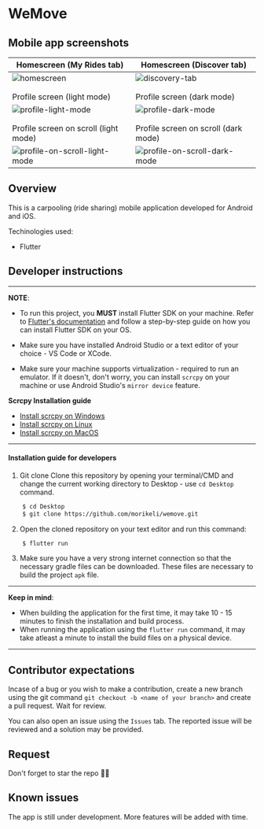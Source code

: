 # WeMove

## Mobile app screenshots
| Homescreen (My Rides tab) | Homescreen (Discover tab) |
| ------------------------- | ------------------------- |
| ![homescreen](https://github.com/user-attachments/assets/631f11cb-055d-4301-837e-27e052ddb16e) | ![discovery-tab](https://github.com/user-attachments/assets/615cad5c-3c32-490a-af32-6ce80aa56672) |
| | |
| | |
| Profile screen (light mode) | Profile screen (dark mode) |
| ![profile-light-mode](https://github.com/user-attachments/assets/71b57c96-bb22-41bd-8d85-9ffb91f22ffa) | ![profile-dark-mode](https://github.com/user-attachments/assets/bc350384-668a-4562-b8bc-81051aa6a3fe) |
| | |
| | |
| Profile screen on scroll (light mode) | Profile screen on scroll (dark mode) |
| ![profile-on-scroll-light-mode](https://github.com/user-attachments/assets/f5976e54-abe7-4f3b-b7e2-849717d03fbf) | ![profile-on-scroll-dark-mode](https://github.com/user-attachments/assets/67fc9232-0184-4e41-ab0d-195121622285) |


## Overview
This is a carpooling (ride sharing) mobile application developed for Android and iOS. 

Techinologies used:
 - Flutter


## Developer instructions
---
**NOTE**: 
* To run this project, you **MUST** install Flutter SDK on your machine. Refer to [Flutter's documentation](https://docs.flutter.dev/get-started/install) and follow a step-by-step guide on how you can install Flutter SDK on your OS.

* Make sure you have installed Android Studio or a text editor of your choice - VS Code or XCode.

* Make sure your machine supports virtualization - required to run an emulator. If it doesn't, don't worry, you can install `scrcpy` on your machine or use Android Studio's `mirror device` feature.

**Scrcpy Installation guide** 
* [Install scrcpy on Windows](https://github.com/Genymobile/scrcpy/blob/master/doc/windows.md)
* [Install scrcpy on Linux](https://github.com/Genymobile/scrcpy/blob/master/doc/linux.md)
* [Install scrcpy on MacOS](https://github.com/Genymobile/scrcpy/blob/master/doc/macos.md)

---


#### Installation guide for developers

1. Git clone
Clone this repository by opening your terminal/CMD and change the current working directory to Desktop - use `cd Desktop` command.
```bash
    $ cd Desktop
    $ git clone https://github.com/morikeli/wemove.git
```

2. Open the cloned repository on your text editor and run this command:
```bash
    $ flutter run
```
3. Make sure you have a very strong internet connection so that the necessary gradle files can be downloaded. These files are necessary to build the project `apk` file.

---
**Keep in mind**:
* When building the application for the first time, it may take 10 - 15 minutes to finish the installation and build process.
* When running the application using the `flutter run` command, it may take atleast a minute to install the build files on a physical device.
---


## Contributor expectations
Incase of a bug or you wish to make a contribution, create a new branch using the git command `git checkout -b <name of your branch>` and create a pull request. Wait for review.

You can also open an issue using the `Issues` tab. The reported issue will be reviewed and a solution may be provided.


## Request
Don't forget to star the repo 🌟😉


## Known issues
The app is still under development. More features will be added with time.
